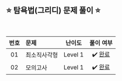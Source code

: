 ## ⭐️ 탐욕법(그리디) 문제 풀이 ⭐️ 

<br>

<!-- 💭 [진행 중]  ✔️ [완료] -->

| **번호** | **문제** | **난이도** | **풀이 여부** |
|:--------:|:--------|:----------:|:-----------:|
| 01 | 최소직사각형 | Level 1 | ✔️ [완료](https://github.com/yuuforest/Programmers/blob/main/python/%EC%99%84%EC%A0%84%ED%83%90%EC%83%89/%EC%B5%9C%EC%86%8C%EC%A7%81%EC%82%AC%EA%B0%81%ED%98%95.py)|
| 02 | 모의고사 | Level 1 | ✔️ [완료](https://github.com/yuuforest/Programmers/blob/main/python/%EC%99%84%EC%A0%84%ED%83%90%EC%83%89/%EB%AA%A8%EC%9D%98%EA%B3%A0%EC%82%AC.py)|
